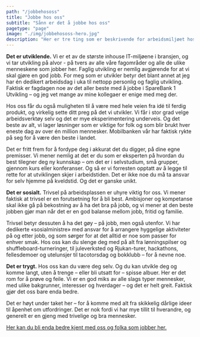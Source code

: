 ```yaml
---
path: "/jobbehososs"
title: "Jobbe hos oss"
subtitle: "Sånn er det å jobbe hos oss"
pagetype: "page"
image: "./img/jobbehososs-hero.jpg"
description: "Her er tre ting som er beskrivende for arbeidsmiljøet hos oss."
---
```



**Det er utviklende.** Vi er et av de største inhouse IT-miljøene i bransjen, og vi tar utvikling på alvor - på tvers av alle våre fagområder og alle de ulike menneskene som jobber her. Faglig utvikling er nemlig avgjørende for at vi skal gjøre en god jobb. For meg som er utvikler betyr det blant annet at jeg har én dedikert arbeidsdag i uka til nettopp personlig og faglig utvikling. Faktisk er fagdagen noe av det aller beste med å jobbe i SpareBank 1 Utvikling – og jeg vet mange av mine kollegaer er enige med meg der.

Hos oss får du også muligheten til å være med hele veien fra idé til ferdig produkt, og virkelig sette ditt preg på det vi utvikler. Vi får i stor grad velge arbeidsverktøy selv og det er mye eksperimentering underveis. Og det beste av alt, vi lager løsninger som er viktige for folk og som blir brukt hver eneste dag av over én million mennesker. Mobilbanken vår har faktisk rykte på seg for å være den beste i landet. 

Det er fritt frem for å fordype deg i akkurat det du digger, på dine egne premisser. Vi mener nemlig at det er du som er eksperten på hvordan du best tilegner deg ny kunnskap – om det er i selvstudium, små grupper, gjennom kurs eller konferanser. Og så er vi forresten opptatt av å legge til rette for at utviklingen skjer i arbeidstiden. Det er ikke noe du må ta ansvar for selv hjemme på kveldstid. Og det er ganske unikt.  

**Det er sosialt.** Trivsel på arbeidsplassen er uhyre viktig for oss. Vi mener faktisk at trivsel er en forutsetning for å bli best. Ambisjoner og kompetanse skal ikke gå på bekostning av å ha det bra på jobb, og vi mener at den beste jobben gjør man når det er en god balanse mellom jobb, fritid og familie. 

Trivsel betyr dessuten å ha det gøy – på jobb, men også utenfor. Vi har dedikerte «sosialministre» med ansvar for å arrangere hyggelige aktiviteter på og etter jobb, og som sørger for at det alltid er noe som passer for enhver smak. Hos oss kan du slenge deg med på alt fra lønningspilser og shuffleboard-turneringer, til juleverksted og Rjukan-turer, hackathons, fellesdemoer og utelunsjer til tacotorsdag og bokklubb – for å nevne noe. 

**Det er trygt.** Hos oss kan du være deg selv. Og du kan utvikle deg og komme langt, uten å trenge – eller bli utsatt for – spisse albuer. Her er det rom for å prøve og feile. Vi er en god miks av alle slags typer mennesker, med ulike bakgrunner, interesser og hverdager – og det er helt greit. Faktisk gjør det oss bare enda bedre. 

Det er høyt under taket her – for å komme med alt fra skikkelig dårlige ideer til åpenhet om utfordringer. Det er nok fordi vi har mye tillit til hverandre, og generelt er en gjeng med trivelige og bra mennesker. 

<a href="/#ansatte">Her kan du bli enda bedre kjent med oss og folka som jobber her.</a>
